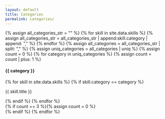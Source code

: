 ```yaml
---
layout: default
title: Categories
permalink: categories/
---
```


{% assign all_categories_str = "" %}
{% for skill in site.data.skills %}
  {% assign all_categories_str = all_categories_str | append:skill.category | append: "," %}
{% endfor %}
{% assign all_categories = all_categories_str | split: "," %}
{% assign uniq_categories = all_categories | uniq %}
{% assign count = 0 %}
{% for category in uniq_categories %}
  {% assign count = count | plus: 1 %}
  <div class="col_4">
  <h4>{{ category }}</h4>
  {% for skill in site.data.skills %}
    {% if skill.category == category %}
    <p>{{ skill.title }}</p>
    {% endif %}
  {% endfor %}
  </div>
  {% if count == 3 %}{% assign count = 0 %}<div class="clear"></div>{% endif %}
{% endfor %}
